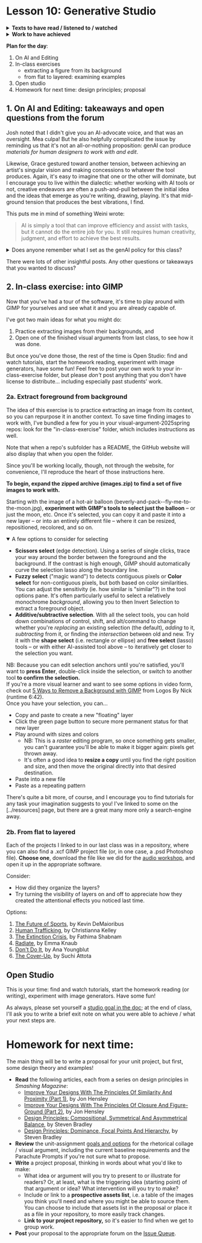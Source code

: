 
# Lesson 10: Generative Studio

<section class="prereqs">
    <details><summary><strong>Texts to have read / listened to / watched</strong></summary>
        <ul>
            <li><a href="https://www.aiweirdness.com/an-exercise-in-frustration">An Exercise in Frustration</a>, by Janelle Shane</li>
            <li>the anonymous <a href="https://www.facebook.com/groups/1404116417142065/posts/1459674184919621">Facebook post</a> Shane links to in the opening line</li>
            <li><a href="https://www.youtube.com/watch?v=w0quo4S8Oqw">Learn GIMP in 20 Minutes</a>, from Chris' Tutorials</li>
        </ul>
    </details>
    <details><summary><strong>Work to have achieved</strong></summary>
        <ul>
            <li>Download and install <a href="https://www.gimp.org/downloads">GIMP</a></li>
            <li>Post a reading-response to the <a href="{{site.github.issues_url}}/7">the Issue Queue</a></li>
        </ul>
    </details>
</section>


**Plan for the day**:

1. On AI and Editing
2. In-class exercises
    - extracting a figure from its background
    - from flat to layered: examining examples
4. Open studio
    <!-- Option: try it again with a generated image. Option: start homework reading. -->
5. Homework for next time: design principles; proposal


## 1. On AI and Editing: takeaways and open questions from the forum

Josh noted that I didn't give you an AI-advocate voice, and that was an oversight. Mea culpa! But he also helpfully complicated the issue by reminding us that it's not an all-or-nothing proposition: genAI can produce _materials for human designers to work with and edit_.

Likewise, Grace gestured toward another tension, between achieving an artist's singular vision and making concessions to whatever the tool produces. Again, it's easy to imagine that one or the other will dominate, but I encourage you to live within the dialectic: whether working with AI tools or not, creative endeavors are often a push-and-pull between the initial idea and the ideas that emerge as you're writing, drawing, playing. It's that mid-ground tension that produces the best vibrations, I find.

This puts me in mind of something Weini wrote:
> AI is simply a tool that can improve efficiency and assist with tasks, but it cannot do the entire job for you. It still requires human creativity, judgment, and effort to achieve the best results.

<details><summary>Does anyone remember what I set as the genAI policy for this class?</summary>
    <p>In brief:
    <ul>
        <li>Acknowledge it</li>
        <li>Generate multiple responses to the prompt, so you have to make active choices</li>
        <li>Exercise your own judgment, and take your own responsibility</li>
    </ul>
    </p>
    <p>See <a href="../policies#on-artificial-intelligence">the Policies page</a> for more details and my reasoning.</p>
    <p>In the context of this assignment, you may want to generate some images if you're not finding what you were looking for in Flickr or Unsplash or wherever; but <strong>don't generate the <em>whole</em> visual argument – generate <em>assets</em>, and edit from  there.</strong> Become the capable editors the FB writer was looking for, rather than the hapless prompters who can't revise.</p>
</details>

There were lots of other insightful posts. Any other questions or takeaways that you wanted to discuss?



## 2. In-class exercise: into GIMP

Now that you've had a tour of the software, it's time to play around with GIMP for yourselves and see what it and you are already capable of.

I've got two main ideas for what you might do:

1. Practice extracting images from their backgrounds, and
2. Open one of the finished visual arguments from last class, to see how it was done.

But once you've done those, the rest of the time is Open Studio: find and watch tutorials, start the homework reading, experiment with image generators, have some fun! Feel free to post your own work to your in-class-exercise folder, but please _don't_ post anything that you don't have license to distribute... including especially past students' work.


### 2a. Extract foreground from background

The idea of this exercise is to practice extracting an image from its context, so you can repurpose it in another context. To save time finding images to work with, I've bundled a few for you in your visual-argument-2025spring repos: look for the "in-class-exercise" folder, which includes instructions as well.

<aside class="alert alert-white">Note that when a repo's subfolder has a README, the GitHub website will also display that when you open the folder.</aside>

Since you'll be working locally, though, not through the website, for convenience, I'll reproduce the heart of those instructions here.

 **To begin, expand the zipped archive (images.zip) to find a set of five images to work with.**

Starting with the image of a hot-air balloon (beverly-and-pack--fly-me-to-the-moon.jpg), **experiment with GIMP's tools to select just the balloon** – or just the moon, etc. Once it's selected, you can copy it and paste it into a new layer – or into an entirely different file – where it can be resized, repositioned, recolored, and so on.

<details open><summary>A few options to consider for selecting</summary>
    <ul>
        <li><strong>Scissors select</strong> (edge detection). Using a series of single clicks, trace your way around the border between the foreground and the background. If the contrast is high enough, GIMP should automatically curve the selection lasso along the boundary line.</li>
        <li><strong>Fuzzy select</strong> ("magic wand") to detects contiguous pixels or <strong>Color select</strong> for non-contiguous pixels, but both based on color similarities. You can adjust the sensitivity (ie. how similar is "similar"?) in the tool options pane. It's often particularly useful to select a relatively monochrome <em>background</em>, allowing you to then Invert Selection to extract a foreground object.</li>
        <li><strong>Additive/subtractive selection</strong>. With all the select tools, you can hold down combinations of control, shift, and alt/command to change whether you're <em>replacing</em> an existing selection (the default), <em>adding</em> to it, <em>subtracting</em> from it, or finding the <em>intersection</em> between old and new. Try it with the <strong>shape select</strong> (i.e. rectangle or ellipse) and <strong>free select</strong> (lasso) tools – or with either AI-assisted tool above – to iteratively get closer to the selection you want.</li>
    </ul>
</details>

<div class="alert alert-info">
    NB: Because you can edit selection anchors until you're satisfied, you'll want to <strong>press Enter</strong>, double-click inside the selection, or switch to another tool <strong>to confirm the selection.</strong>
</div>

<aside class="alert alert-white">
If you're a more visual learner and want to see some options in video form, check out <a href="https://www.youtube.com/watch?v=lOzSiOIipSM">5 Ways to Remove a Background with GIMP</a> from Logos By Nick (runtime 6:42).
</aside>
Once you have your selection, you can...

* Copy and paste to create a new "floating" layer
* Click the green page button to secure more permanent status for that new layer
* Play around with sizes and colors
    - NB: This is a *raster* editing program, so once something gets smaller, you can't guarantee you'll be able to make it bigger again: pixels get thrown away.
    - It's often a good idea to **resize a copy** until you find the right position and size, and then move the original directly into that desired destination.
* Paste into a new file
* Paste as a repeating pattern

There's quite a bit more, of course, and I encourage you to find tutorials for any task your imagination suggests to you! I've linked to some on the [../resources] page, but there are a great many more only a search-engine away.


### 2b. From flat to layered

Each of the projects I linked to in our last class was in a repository, where you can also find a .xcf GIMP project file (or, in one case, a .psd Photoshop file). <strong>Choose one</strong>, download the file like we did for the [audio workshop](lesson-07), and open it up in the appropriate software.

Consider:

* How did they organize the layers?
* Try turning the visibility of layers on and off to appreciate how they created the attentional effects you noticed last time.

Options:
<ol>
    <li><a href="https://github.com/ktdemay/visual-argument-2020spring/blob/master/future.xcf">The Future of Sports</a>, by Kevin DeMaioribus</li>
    <li><a href="https://github.com/csk32/visual-argument-2020fall/blob/master/Human_Trafficking_updated.xcf">Human Trafficking</a>, by Christianna Kelley</li>
    <li><a href="https://github.com/fathimashabnam/visual-argument-2019fall/blob/master/VisualArgument.xcf">The Extinction Crisis</a>, by Fathima Shabnam</li>
    <li><a href="https://github.com/emmaknaub/visual-argument/blob/master/visual_argument.xcf">Radiate</a>, by Emma Knaub</li>
    <li><a href="https://github.com/anayoungblut/visual-argument-2023spring/blob/main/FINAL/visual%20argument%20FINAL.psd">Don't Do It</a>, by Ana Youngblut</li>
    <li><a href="https://github.com/suchiattota/visual-argument-2023spring/blob/main/TheCoverUp.xcf">The Cover-Up</a>, by Suchi Attota</li>
</ol>

## Open Studio

This is your time: find and watch tutorials, start the homework reading (or writing), experiment with image generators. Have some fun!

<div class="alert alert-success">As always, please set yourself a <a href="http://bit.ly/cdm{{site.course.slugterm}}-notes">studio goal in the doc</a>; at the end of class, I'll ask you to write a brief exit note on what you were able to achieve / what your next steps are.</div>



# Homework for next time:

The main thing will be to write a proposal for your unit project, but first, some design theory and examples!

* **Read** the following articles, each from a series on design principles in _Smashing Magazine_:
    - [Improve Your Designs With The Principles Of Similarity And Proximity (Part 1)](https://www.smashingmagazine.com/2016/05/improve-your-designs-with-principles-similarity-proximity-part-1/), by Jon Hensley
    - [Improve Your Designs With The Principles Of Closure And Figure-Ground (Part 2)](https://www.smashingmagazine.com/2016/05/improve-your-designs-with-the-principles-of-closure-and-figure-ground-part-2/), by Jon Hensley
    - [Design Principles: Compositional, Symmetrical And Asymmetrical Balance](https://www.smashingmagazine.com/2015/06/design-principles-compositional-balance-symmetry-asymmetry/), by Steven Bradley
    - [Design Principles: Dominance, Focal Points And Hierarchy](https://www.smashingmagazine.com/2015/02/design-principles-dominance-focal-points-hierarchy/), by Steven Bradley
* **Review** the unit-assignment [goals and options](https://github.com/benmiller314/visual-argument-{{site.course.slugterm}}#project-2-visual-argument--rhetorical-collage) for the rhetorical collage / visual argument, including the current baseline requirements and the Parachute Prompts if you're not sure what to propose.
* **Write** a project proposal, thinking in words about what you'd like to make:
    - What idea or argument will you try to present to or illustrate for readers? Or, at least, what is the triggering idea (starting point) of that argument or idea? What intervention will you try to make?
    - Include or link to a **prospective assets list**, i.e. a table of the images you think you'll need and where you might be able to source them. You can choose to include that assets list in the proposal or place it as a file in your repository, to more easily track changes.
    - **Link to your project repository,** so it's easier to find when we get to group work.
* **Post** your proposal to the appropriate forum on the [Issue Queue]({{site.repo_url}}/issues).
